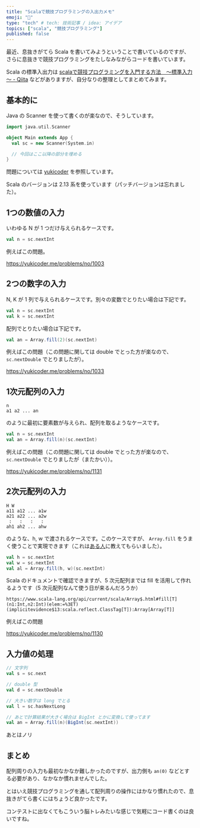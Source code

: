 ```yaml
---
title: "Scalaで競技プログラミングの入出力メモ"
emoji: "🎃"
type: "tech" # tech: 技術記事 / idea: アイデア
topics: ["scala", "競技プログラミング"]
published: false
---
```


最近、息抜きがてら Scala を書いてみようということで書いているのですが、さらに息抜きで競技プログラミングをたしなみながらコードを書いています。

Scala の標準入出力は [scalaで競技プログラミングを入門する方法　～標準入力～ - Qiita](https://qiita.com/soshi_harami/items/3f1eaf7d4a84d30fac30) などがありますが、自分なりの整理としてまとめてみます。

## 基本的に

Java の Scanner を使って書くのが楽なので、そうしています。

```scala
import java.util.Scanner

object Main extends App {
  val sc = new Scanner(System.in)

  // 今回はここ以降の部分を埋める
}
```

問題については [yukicoder](https://yukicoder.me/) を参照しています。

Scala のバージョンは 2.13 系を使っています（パッチバージョンは忘れました）。

## 1つの数値の入力

いわゆる N が 1 つだけ与えられるケースです。

```scala
val n = sc.nextInt
```

例えばこの問題。

https://yukicoder.me/problems/no/1003


## 2つの数字の入力

N, K が 1 列で与えられるケースです。別々の変数でとりたい場合は下記です。

```scala
val n = sc.nextInt
val k = sc.nextInt
```

配列でとりたい場合は下記です。

```scala
val an = Array.fill(2)(sc.nextInt)
```

例えばこの問題（この問題に関しては double でとった方が楽なので、 `sc.nextDouble` でとりましたが）。

https://yukicoder.me/problems/no/1033

## 1次元配列の入力

```
n
a1 a2 ... an
```

のように最初に要素数が与えられ、配列を取るようなケースです。

```scala
val n = sc.nextInt
val an = Array.fill(n)(sc.nextInt)
```

例えばこの問題（この問題に関しては double でとった方が楽なので、 `sc.nextDouble` でとりましたが（またかい））。

https://yukicoder.me/problems/no/1131

## 2次元配列の入力

```
H W
a11 a12 ... a1w
a21 a22 ... a2w
 :   :   :   : 
ah1 ah2 ... ahw
```

のような、h, w で渡されるケースです。このケースですが、 `Array.fill` をうまく使うことで実現できます（これは[ある人](https://twitter.com/pxfnc)に教えてもらいました）。

```scala
val h = sc.nextInt
val w = sc.nextInt
val al = Array.fill(h, w)(sc.nextInt)
```

Scala のドキュメントで確認できますが、5 次元配列までは fill を活用して作れるようです（5 次元配列なんて使う日が来るんだろうか）

`https://www.scala-lang.org/api/current/scala/Array$.html#fill[T](n1:Int,n2:Int)(elem:=%3ET)(implicitevidence$13:scala.reflect.ClassTag[T]):Array[Array[T]]`

例えばこの問題

https://yukicoder.me/problems/no/1130

## 入力値の処理

```scala
// 文字列
val s = sc.next

// double 型
val d = sc.nextDouble

// 大きい数字は long でとる
val l = sc.hasNextLong

// あとで計算結果が大きく場合は BigInt とかに変換して使ってます
val an = Array.fill(n)(BigInt(sc.nextInt))
```

あとはノリ

## まとめ

配列周りの入力も最初なかなか難しかったのですが、出力側も `an(0)` などとする必要があり、なかなか慣れませんでした。

とはいえ競技プログラミングを通して配列周りの操作にはかなり慣れたので、息抜きがてら書くにはちょうど良かったです。

コンテストに出なくてもこういう脳トレみたいな感じで気軽にコード書くのは良いですね。
